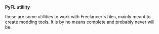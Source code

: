 **PyFL utillity**

these are some utillities to work with Freelancer's files, mainly meant to create modding tools. It is by no means complete and probably never will be. 